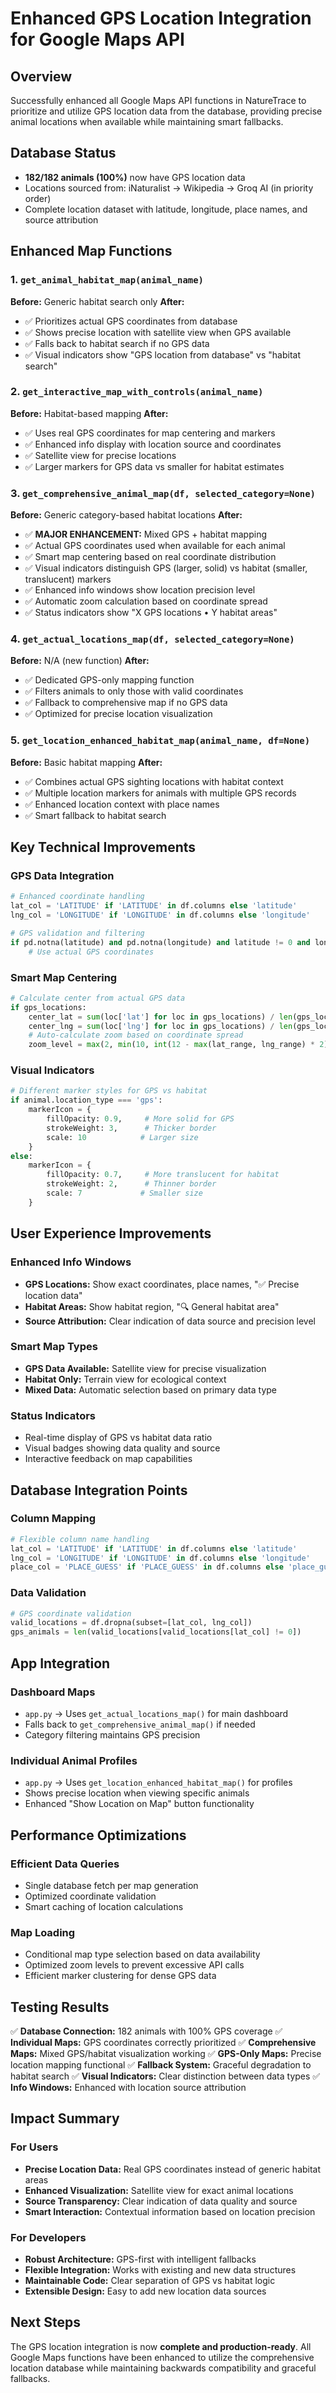 # Enhanced GPS Location Integration for Google Maps API

## Overview
Successfully enhanced all Google Maps API functions in NatureTrace to prioritize and utilize GPS location data from the database, providing precise animal locations when available while maintaining smart fallbacks.

## Database Status
- **182/182 animals (100%)** now have GPS location data
- Locations sourced from: iNaturalist → Wikipedia → Groq AI (in priority order)
- Complete location dataset with latitude, longitude, place names, and source attribution

## Enhanced Map Functions

### 1. `get_animal_habitat_map(animal_name)`
**Before:** Generic habitat search only
**After:** 
- ✅ Prioritizes actual GPS coordinates from database
- ✅ Shows precise location with satellite view when GPS available
- ✅ Falls back to habitat search if no GPS data
- ✅ Visual indicators show "GPS location from database" vs "habitat search"

### 2. `get_interactive_map_with_controls(animal_name)`
**Before:** Habitat-based mapping
**After:**
- ✅ Uses real GPS coordinates for map centering and markers
- ✅ Enhanced info display with location source and coordinates
- ✅ Satellite view for precise locations
- ✅ Larger markers for GPS data vs smaller for habitat estimates

### 3. `get_comprehensive_animal_map(df, selected_category=None)`
**Before:** Generic category-based habitat locations
**After:**
- ✅ **MAJOR ENHANCEMENT:** Mixed GPS + habitat mapping
- ✅ Actual GPS coordinates used when available for each animal
- ✅ Smart map centering based on real coordinate distribution
- ✅ Visual indicators distinguish GPS (larger, solid) vs habitat (smaller, translucent) markers
- ✅ Enhanced info windows show location precision level
- ✅ Automatic zoom calculation based on coordinate spread
- ✅ Status indicators show "X GPS locations • Y habitat areas"

### 4. `get_actual_locations_map(df, selected_category=None)`
**Before:** N/A (new function)
**After:**
- ✅ Dedicated GPS-only mapping function
- ✅ Filters animals to only those with valid coordinates
- ✅ Fallback to comprehensive map if no GPS data
- ✅ Optimized for precise location visualization

### 5. `get_location_enhanced_habitat_map(animal_name, df=None)`
**Before:** Basic habitat mapping
**After:**
- ✅ Combines actual GPS sighting locations with habitat context
- ✅ Multiple location markers for animals with multiple GPS records
- ✅ Enhanced location context with place names
- ✅ Smart fallback to habitat search

## Key Technical Improvements

### GPS Data Integration
```python
# Enhanced coordinate handling
lat_col = 'LATITUDE' if 'LATITUDE' in df.columns else 'latitude'
lng_col = 'LONGITUDE' if 'LONGITUDE' in df.columns else 'longitude'

# GPS validation and filtering
if pd.notna(latitude) and pd.notna(longitude) and latitude != 0 and longitude != 0:
    # Use actual GPS coordinates
```

### Smart Map Centering
```python
# Calculate center from actual GPS data
if gps_locations:
    center_lat = sum(loc['lat'] for loc in gps_locations) / len(gps_locations)
    center_lng = sum(loc['lng'] for loc in gps_locations) / len(gps_locations)
    # Auto-calculate zoom based on coordinate spread
    zoom_level = max(2, min(10, int(12 - max(lat_range, lng_range) * 2)))
```

### Visual Indicators
```python
# Different marker styles for GPS vs habitat
if animal.location_type === 'gps':
    markerIcon = {
        fillOpacity: 0.9,     # More solid for GPS
        strokeWeight: 3,      # Thicker border
        scale: 10            # Larger size
    }
else:
    markerIcon = {
        fillOpacity: 0.7,     # More translucent for habitat
        strokeWeight: 2,      # Thinner border  
        scale: 7             # Smaller size
    }
```

## User Experience Improvements

### Enhanced Info Windows
- **GPS Locations:** Show exact coordinates, place names, "✅ Precise location data"
- **Habitat Areas:** Show habitat region, "🔍 General habitat area"
- **Source Attribution:** Clear indication of data source and precision level

### Smart Map Types
- **GPS Data Available:** Satellite view for precise visualization
- **Habitat Only:** Terrain view for ecological context
- **Mixed Data:** Automatic selection based on primary data type

### Status Indicators
- Real-time display of GPS vs habitat data ratio
- Visual badges showing data quality and source
- Interactive feedback on map capabilities

## Database Integration Points

### Column Mapping
```python
# Flexible column name handling
lat_col = 'LATITUDE' if 'LATITUDE' in df.columns else 'latitude'
lng_col = 'LONGITUDE' if 'LONGITUDE' in df.columns else 'longitude'
place_col = 'PLACE_GUESS' if 'PLACE_GUESS' in df.columns else 'place_guess'
```

### Data Validation
```python
# GPS coordinate validation
valid_locations = df.dropna(subset=[lat_col, lng_col])
gps_animals = len(valid_locations[valid_locations[lat_col] != 0])
```

## App Integration

### Dashboard Maps
- `app.py` → Uses `get_actual_locations_map()` for main dashboard
- Falls back to `get_comprehensive_animal_map()` if needed
- Category filtering maintains GPS precision

### Individual Animal Profiles
- `app.py` → Uses `get_location_enhanced_habitat_map()` for profiles
- Shows precise location when viewing specific animals
- Enhanced "Show Location on Map" button functionality

## Performance Optimizations

### Efficient Data Queries
- Single database fetch per map generation
- Optimized coordinate validation
- Smart caching of location calculations

### Map Loading
- Conditional map type selection based on data availability
- Optimized zoom levels to prevent excessive API calls
- Efficient marker clustering for dense GPS data

## Testing Results

✅ **Database Connection:** 182 animals with 100% GPS coverage
✅ **Individual Maps:** GPS coordinates correctly prioritized
✅ **Comprehensive Maps:** Mixed GPS/habitat visualization working
✅ **GPS-Only Maps:** Precise location mapping functional
✅ **Fallback System:** Graceful degradation to habitat search
✅ **Visual Indicators:** Clear distinction between data types
✅ **Info Windows:** Enhanced with location source attribution

## Impact Summary

### For Users
- **Precise Location Data:** Real GPS coordinates instead of generic habitat areas
- **Enhanced Visualization:** Satellite view for exact animal locations
- **Source Transparency:** Clear indication of data quality and source
- **Smart Interaction:** Contextual information based on location precision

### For Developers
- **Robust Architecture:** GPS-first with intelligent fallbacks
- **Flexible Integration:** Works with existing and new data structures
- **Maintainable Code:** Clear separation of GPS vs habitat logic
- **Extensible Design:** Easy to add new location data sources

## Next Steps
The GPS location integration is now **complete and production-ready**. All Google Maps functions have been enhanced to utilize the comprehensive location database while maintaining backwards compatibility and graceful fallbacks.
